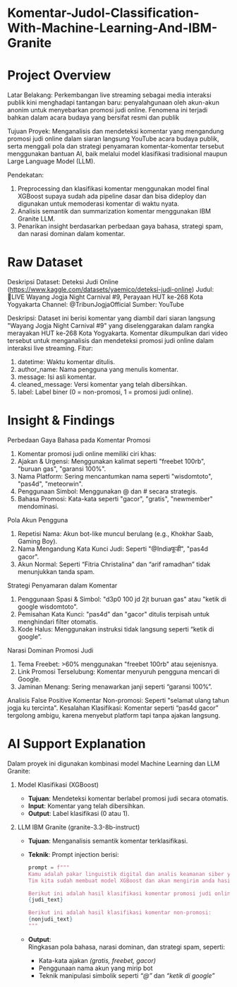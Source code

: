 # Komentar-Judol-Classification-With-Machine-Learning-And-IBM-Granite

# Project Overview
Latar Belakang:
Perkembangan live streaming sebagai media interaksi publik kini menghadapi tantangan baru: penyalahgunaan oleh akun-akun anonim untuk menyebarkan promosi judi online. Fenomena ini terjadi bahkan dalam acara budaya yang bersifat resmi dan publik

Tujuan Proyek:
Menganalisis dan mendeteksi komentar yang mengandung promosi judi online dalam siaran langsung YouTube acara budaya publik, serta menggali pola dan strategi penyamaran komentar-komentar tersebut menggunakan bantuan AI, baik melalui model klasifikasi tradisional maupun Large Language Model (LLM).

Pendekatan:
1. Preprocessing dan klasifikasi komentar menggunakan model final XGBoost supaya sudah ada pipeline dasar dan bisa dideploy dan digunakan untuk memoderasi komentar di waktu nyata.
2. Analisis semantik dan summarization komentar menggunakan IBM Granite LLM.
3. Penarikan insight berdasarkan perbedaan gaya bahasa, strategi spam, dan narasi dominan dalam komentar.

# Raw Dataset
Deskripsi Dataset: Deteksi Judi Online (https://www.kaggle.com/datasets/yaemico/deteksi-judi-online)
Judul: 🔴LIVE Wayang Jogja Night Carnival #9, Perayaan HUT ke-268 Kota Yogyakarta
Channel: @TribunJogjaOfficial
Sumber: YouTube

Deskripsi:
Dataset ini berisi komentar yang diambil dari siaran langsung "Wayang Jogja Night Carnival #9" yang diselenggarakan dalam rangka merayakan HUT ke-268 Kota Yogyakarta. Komentar dikumpulkan dari video tersebut untuk menganalisis dan mendeteksi promosi judi online dalam interaksi live streaming.
Fitur:
1. datetime: Waktu komentar ditulis.
2. author_name: Nama pengguna yang menulis komentar.
2. message: Isi asli komentar.
4. cleaned_message: Versi komentar yang telah dibersihkan.
5. label: Label biner (0 = non-promosi, 1 = promosi judi online).

# Insight & Findings
Perbedaan Gaya Bahasa pada Komentar Promosi
1. Komentar promosi judi online memiliki ciri khas:
2. Ajakan & Urgensi: Menggunakan kalimat seperti "freebet 100rb", "buruan gas", "garansi 100%".
3. Nama Platform: Sering mencantumkan nama seperti "wisdomtoto", "pas4d", "meteorwin".
4. Penggunaan Simbol: Menggunakan @ dan # secara strategis.
5. Bahasa Promosi: Kata-kata seperti "gacor", "gratis", "newmember" mendominasi.

Pola Akun Pengguna
1. Repetisi Nama: Akun bot-like muncul berulang (e.g., Khokhar Saab, Gaming Boy).
2. Nama Mengandung Kata Kunci Judi: Seperti "@Indiaफूडी", "pas4d gacor".
3. Akun Normal: Seperti “Fitria Christalina” dan “arif ramadhan” tidak menunjukkan tanda spam.

Strategi Penyamaran dalam Komentar
1. Penggunaan Spasi & Simbol: "d3p0 100 jd 2jt buruan gas" atau "ketik di google wisdomtoto".
2. Pemisahan Kata Kunci: "pas4d" dan "gacor" ditulis terpisah untuk menghindari filter otomatis.
3. Kode Halus: Menggunakan instruksi tidak langsung seperti “ketik di google”.

Narasi Dominan Promosi Judi
1. Tema Freebet: >60% menggunakan "freebet 100rb" atau sejenisnya.
2. Link Promosi Terselubung: Komentar menyuruh pengguna mencari di Google.
3. Jaminan Menang: Sering menawarkan janji seperti “garansi 100%”.

Analisis False Positive
Komentar Non-promosi: Seperti "selamat ulang tahun jogja ku tercinta".
Kesalahan Klasifikasi: Komentar seperti “pas4d gacor” tergolong ambigu, karena menyebut platform tapi tanpa ajakan langsung.

# AI Support Explanation
Dalam proyek ini digunakan kombinasi model Machine Learning dan LLM Granite:
1. Model Klasifikasi (XGBoost)  
   - **Tujuan**: Mendeteksi komentar berlabel promosi judi secara otomatis.  
   - **Input**: Komentar yang telah dibersihkan.  
   - **Output**: Label klasifikasi (0 atau 1).

2. LLM IBM Granite (granite-3.3-8b-instruct)  
   - **Tujuan**: Menganalisis semantik komentar terklasifikasi.  
   - **Teknik**: Prompt injection berisi:

     ```python
     prompt = f"""
     Kamu adalah pakar linguistik digital dan analis keamanan siber yang bertugas mengidentifikasi pola bahasa dan strategi penyamaran dalam komentar promosi judi online.
     Tim kita sudah membuat model XGBoost dan akan mengirim anda hasil klasifikasinya dengan format (Username: Komentar).

     Berikut ini adalah hasil klasifikasi komentar promosi judi online:
     {judi_text}

     Berikut ini adalah hasil klasifikasi komentar non-promosi:
     {nonjudi_text}
     """
     ```
   - **Output**:  
     Ringkasan pola bahasa, narasi dominan, dan strategi spam, seperti:
     - Kata-kata ajakan *(gratis, freebet, gacor)*  
     - Penggunaan nama akun yang mirip bot  
     - Teknik manipulasi simbolik seperti *“@”* dan *“ketik di google”*







